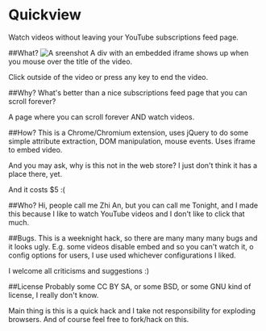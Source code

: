 Quickview
=========

Watch videos without leaving your YouTube subscriptions feed page.

##What?
![A sreenshot](https://raw.github.com/ngzhian/quickview/master/ss.png)
A div with an embedded iframe shows up when you mouse over the title of the video.

Click outside of the video or press any key to end the video.

##Why?
What's better than a nice subscriptions feed page that you can scroll forever?

A page where you can scroll forever AND watch videos.

##How?
This is a Chrome/Chromium extension, uses jQuery to do some simple attribute extraction,
DOM manipulation, mouse events. Uses iframe to embed video.

And you may ask, why is this not in the web store? I just don't think it has a place there, yet.

And it costs $5 :(

##Who?
Hi, people call me Zhi An, but you can call me Tonight,
and I made this because I like to watch YouTube videos and I don't like to click that much.

##Bugs.
This is a weeknight hack, so there are many many many bugs and it looks ugly.
E.g. some videos disable embed and so you can't watch it,
o config options for users, I use used whichever configurations I liked.

I welcome all criticisms and suggestions :)

##License
Probably some CC BY SA, or some BSD, or some GNU kind of license, I really don't know.

Main thing is this is a quick hack and I take not responsibility for exploding browsers.
And of course feel free to fork/hack on this.
